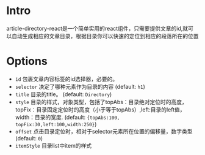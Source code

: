 # Intro
article-directory-react是一个简单实用的react组件，只需要提供文章的id,就可以自动生成相应的文章目录，根据目录你可以快速的定位到相应的段落所在的位置
# Options  
  * `id` 包裹文章内容标签的id选择器，必要的。  
  * `selector` 决定了哪种元素作为目录的内容 (default: `h1`)  
  * `title` 目录的title。 (default: `Directory`)  
  * `style` 目录的样式，对象类型，包括了topAbs：目录绝对定位时的高度，topFix：目录固定定位时的高度（小于等于topAbs）,left:目录的left值，width：目录的宽度. (default: `{topAbs:100, topFix:30,left:100,width:250}`)  
  * `offset` 点击目录定位时，相对于selector元素所在位置的偏移量，数字类型(default: `0`)  
  * `itemStyle` 目录list中item的样式
